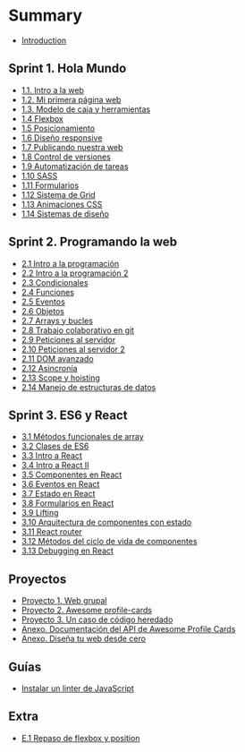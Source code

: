 # Summary

* [Introduction](README.md)

## Sprint 1. Hola Mundo

* [1.1. Intro a la web](sprint_1/1_1_intro_a_la_web.md)
* [1.2. Mi primera página web](sprint_1/1_2_mi_primera_web.md)
* [1.3. Modelo de caja y herramientas](sprint_1/1_3_modelo_de_caja_y_herramientas.md)
* [1.4 Flexbox](sprint_1/1_4_posicionamiento_con_flexbox.md)
* [1.5 Posicionamiento](sprint_1/1_5_posicionamiento.md)
* [1.6 Diseño responsive](sprint_1/1_6_responsive_design.md)
* [1.7 Publicando nuestra web](sprint_1/1_7_publicando_nuestra_web.md)
* [1.8 Control de versiones](sprint_1/1_8_control_de_versiones.md)
* [1.9 Automatización de tareas](sprint_1/1_9_automatizacion_de_tareas.md)
* [1.10 SASS](sprint_1/1_10_sass.md)
* [1.11 Formularios](sprint_1/1_11_formularios.md)
* [1.12 Sistema de Grid](sprint_1/1_12_sistema_de_grid.md)
* [1.13 Animaciones CSS](sprint_1/1_13_animaciones_CSS.md)
* [1.14 Sistemas de diseño](sprint_1/1_14_sistemas_de_diseno.md)

## Sprint 2. Programando la web
* [2.1 Intro a la programación](sprint_2/2_1_intro_a_la_programacion.md)
* [2.2 Intro a la programación 2](sprint_2/2_1_intro_a_la_programacion_2.md)
* [2.3 Condicionales](sprint_2/2_3_condicionales.md)
* [2.4 Funciones](sprint_2/2_4_funciones.md)
* [2.5 Eventos](sprint_2/2_5_eventos.md)
* [2.6 Objetos](sprint_2/2_6_objetos.md)
* [2.7 Arrays y bucles](sprint_2/2_7_arrays_y_bucles.md)
* [2.8 Trabajo colaborativo en git](sprint_2/2_8_trabajo_colaborativo_en_git.md)
* [2.9 Peticiones al servidor](sprint_2/2_9_peticiones_al_servidor.md)
* [2.10 Peticiones al servidor 2](sprint_2/2_10_peticiones_al_servidor_2.md)
* [2.11 DOM avanzado](sprint_2/2_11_dom_avanzado.md)
* [2.12 Asincronía](sprint_2/2_12_asincronia_.md)
* [2.13 Scope y hoisting](sprint_2/2_13_scope_y_hoisting.md)
* [2.14 Manejo de estructuras de datos](sprint_2/2_14_manejo_de_estructuras_de_datos.md)

## Sprint 3. ES6 y React 
* [3.1 Métodos funcionales de array](sprint_3/3_1_metodos_funcionales_array.md)
* [3.2 Clases de ES6](sprint_3/3_2_clases_es6.md)
* [3.3 Intro a React](sprint_3/3_3_intro_react.md)
* [3.4 Intro a React II](sprint_3/3_4_intro_react_2.md)
* [3.5 Componentes en React](sprint_3/3_5_componentes_react.md)
* [3.6 Eventos en React](sprint_3/3_6_eventos_react.md)
* [3.7 Estado en React](sprint_3/3_7_estado_react.md)
* [3.8 Formularios en React](sprint_3/3_8_formularios_react.md)
* [3.9 Lifting](sprint_3/3_9_lifting.md)
* [3.10 Arquitectura de componentes con estado](sprint_3/3_10_arquitectura_estado.md)
* [3.11 React router](sprint_3/3_11_react_router.md)
* [3.12 Métodos del ciclo de vida de componentes](sprint_3/3_12_ciclo_vida_componentes_react.md)
* [3.13 Debugging en React](sprint_3/3_14_debugging_react.md)



## Proyectos

* [Proyecto 1. Web grupal](proyectos/P1_proyecto_sprint_1.md)
* [Proyecto 2. Awesome profile-cards](proyectos/P2_proyecto_sprint_2.md)
* [Proyecto 3. Un caso de código heredado](proyectos/P3_proyecto_sprint_3.md)
* [Anexo. Documentación del API de Awesome Profile Cards](proyectos/P2_anexo.md)
* [Anexo. Diseña tu web desde cero](proyectos/P1_anexo_diseno.md)

<!-- ## Evaluaciones

* Evaluación intermedia 1
* Evaluación final 1
-->

## Guías
* [Instalar un linter de JavaScript](guias/instalar_linter_js.md)
<!-- * [Guía paso a paso de git](guias/empezar_con_git.md) -->

## Extra
* [E.1 Repaso de flexbox y position](extra/e1-flexbox-y-position.md)
